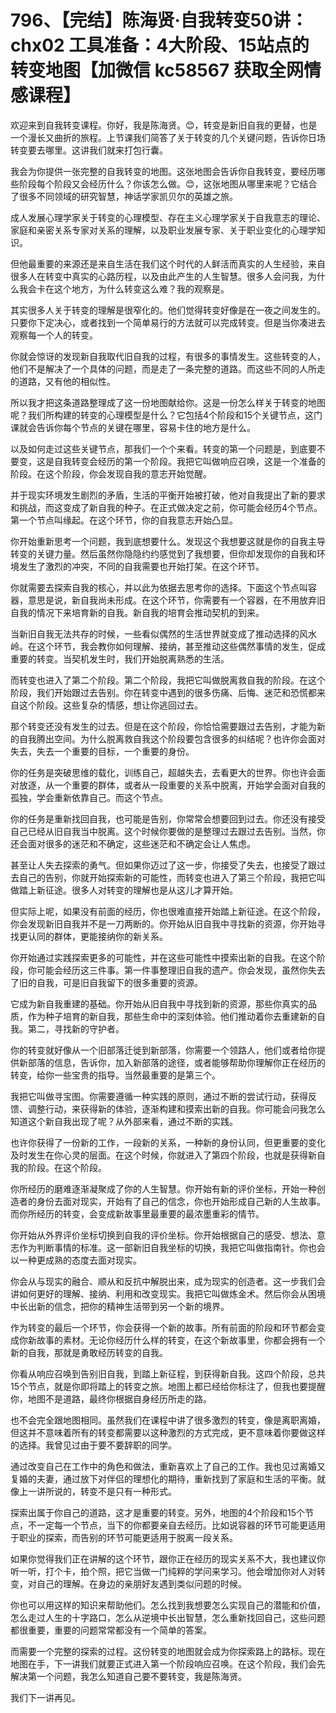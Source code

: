 # 796、【完结】陈海贤·自我转变50讲：chx02 工具准备：4大阶段、15站点的转变地图【加微信 kc58567 获取全网情感课程】

欢迎来到自我转变课程。你好，我是陈海贤。😊，转变是新旧自我的更替，也是一个漫长又曲折的旅程。上节课我们简答了关于转变的几个关键问题，告诉你日场转变要去哪里。这讲我们就来打包行囊。

我会为你提供一张完整的自我转变的地图。这张地图会告诉你自我转变，要经历哪些阶段每个阶段又会经历什么？你该怎么做。😊，这张地图从哪里来呢？它结合了很多不同领域的研究智慧，神话学家凯贝尔的英雄之旅。

成人发展心理学家关于转变的心理模型、存在主义心理学家关于自我意志的理论、家庭和亲密关系专家对关系的理解，以及职业发展专家、关于职业变化的心理学知识。

但他最重要的来源还是来自生活在我们这个时代的人鲜活而真实的人生经验，来自很多人在转变中真实的心路历程，以及由此产生的人生智慧。很多人会问我，为什么我会卡在这个地方，为什么转变这么难？我的观察是。

其实很多人关于转变的理解是很窄化的。他们觉得转变好像是在一夜之间发生的。只要你下定决心，或者找到一个简单易行的方法就可以完成转变。但是当你凑进去观察每一个人的转变。

你就会惊讶的发现新自我取代旧自我的过程，有很多的事情发生。这些转变的人，他们不是解决了一个具体的问题，而是走了一条完整的道路。而这些不同的人所走的道路，又有他的相似性。

所以我才把这条道路整理成了这一份地图献给你。这是一份怎么样关于转变的地图呢？我们所构建的转变的心理模型是什么？它包括4个阶段和15个关键节点，这门课就会告诉你每个节点的关键在哪里，容易卡住的地方是什么。

以及如何走过这些关键节点，那我们一个个来看。转变的第一个问题是，到底要不要变，这是自我转变会经历的第一个阶段。我把它叫做响应召唤，这是一个准备的阶段。在这个阶段，你会发现自我的意志开始觉醒。

并于现实环境发生剧烈的矛盾，生活的平衡开始被打破，他对自我提出了新的要求和挑战，而这变成了新自我的种子。在正式做决定之前，你可能会经历4个节点。第一个节点叫缘起。在这个环节，你的自我意志开始凸显。

你开始重新思考一个问题，我到底想要什么。发现这个我想要这就是你的自我主导转变的关键力量。然后虽然你隐隐约约感觉到了我想要，但你却发现你的自我和环境发生了激烈的冲突，不同的自我需要也开始打架。在这个环节。

你就需要去探索自我的核心，并以此为依据去思考你的选择。下面这个节点叫容器，意思是说，新自我尚未形成。在这个环节，你需要有一个容器，在不用放弃旧自我的情况下来培育新的自我。新自我的培育会推动契机的到来。

当新旧自我无法共存的时候，一些看似偶然的生活世界就变成了推动选择的风水岭。在这个环节，我会教你如何理解、接纳，甚至推动这些偶然事情的发生，促成重要的转变。当契机发生时，我们开始脱离熟悉的生活。

而转变也进入了第二个阶段。第二个阶段，我把它叫做脱离救自我的阶段。在这个阶段，我们开始跟过去告别。你在转变中遇到的很多伤痛、后悔、迷茫和恐慌都来自这个阶段。这些复杂的情感，想让你逃回过去。

那个转变还没有发生的过去。但是在这个阶段，你恰恰需要跟过去告别，才能为新的自我腾出空间。为什么脱离救自我这个阶段要包含很多的纠结呢？也许你会面对失去，失去一个重要的目标，一个重要的身份。

你的任务是突破思维的载化，训练自己，超越失去，去看更大的世界。你也许会面对放逐，从一个重要的群体，或者从一段重要的关系中脱离，开始学会面对自我的孤独，学会重新依靠自己。而这个节点。

你的任务是重新找回自我，也可能是告别，你常常会想要回到过去。你还没有接受自己已经从旧自我当中脱离。这个时候你要做的是整理过去跟过去告别。当然，你还会面对很多的迷茫和不确定，这些迷茫和不确定会让人焦虑。

甚至让人失去探索的勇气。但如果你迈过了这一步，你接受了失去，也接受了跟过去自己的告别，你就开始探索新的可能性，而转变也进入了第三个阶段，我把它叫做踏上新征途。很多人对转变的理解也是从这儿才算开始。

但实际上呢，如果没有前面的经历，你也很难直接开始踏上新征途。在这个阶段，你会发现新旧自我并不是一刀两断的。你开始从旧自我中寻找新的资源，你开始寻找更认同的群体，更能接纳你的新关系。

你开始通过实践探索更多的可能性，并在这些可能性中摸索出新的自我。在这个阶段，你可能会经历这三件事。第一件事整理旧自我的遗产。你会发现，虽然你失去了旧的自我，可是旧自我留下的很多重要的资源。

它成为新自我重建的基础。你开始从旧自我中寻找到新的资源，那些你真实的品质，作为种子培育的新自我，那些生命中的深刻体验。他们推动着你去重建新的自我。第二，寻找新的守护者。

你的转变就好像从一个旧部落迁徙到新部落，你需要一个领路人，他们或者给你提供新部落的信息，告诉你，加入新部落的途径，或者能够帮助你理解你正在经历的转变，给你一些宝贵的指导。当然最重要的是第三个。

我把它叫做寻宝图。你需要遵循一种实践的原则，通过不断的尝试行动，获得反馈、调整行动，来获得新的体验，逐渐构建和摸索出新的自我。你可能会问我怎么知道这个新自我出现了呢？从外部来看，通过不断的实践。

也许你获得了一份新的工作，一段新的关系，一种新的身份认同，但更重要的变化及时发生在你心灵的层面。在这个时候，你就进入了第四个阶段，也就是获得新自我的阶段。在这个阶段。

你所经历的磨难逐渐凝聚成了你的人生智慧。你开始有新的评价坐标，开始一种创造者的身份去面对现实，开始有了自己的信念，你也开始形成自己新的人生故事。而你所经历的转变，会变成新故事里最重要的最浓墨重彩的情节。

你开始从外界评价坐标切换到自我的评价坐标。你开始根据自己的感受、想法、意志作为判断事情的标准。这一部新旧自我坐标的切换，我把它叫做指南针。你也会以一种更成熟的态度去面对现实。

你会从与现实的融合、顺从和反抗中解脱出来，成为现实的创造者。这一步我们会讲如何更好的理解、接纳、利用和改变现实。我把它叫做炼金术。然后你会从困境中长出新的信念，把你的精神生活带到另一个新的境界。

作为转变的最后一个环节，你会获得一个新的故事。所有前面的阶段和环节都会变成你新故事的素材。无论你经历什么样的转变，在这个新故事里，你都会拥有一个新的自我，那就是勇敢经历转变的自我。

你看从响应召唤到告别旧自我，到踏上新征程，到获得新自我。这四个阶段，总共15个节点，就是你即将踏上的转变之旅。地图上都已经给你标注了，但我也要提醒你，地图不是道路，最终你根据自身经历所走的路。

也不会完全跟地图相同。虽然我们在课程中讲了很多激烈的转变，像是离职离婚，但这并不意味着所有的转变都需要以这种激烈的方式完成，更不意味着你要做这样的选择。我曾见过由于要不要辞职的同学。

通过改变自己在工作中的角色和做法，重新喜欢上了自己的工作。我也见过离婚又复婚的夫妻，通过放下对伴侣的理想化的期待，重新找到了家庭和生活的平衡。就像上一讲所说的，转变不是只有一种形式。

探索出属于你自己的道路，这才是重要的转变。另外，地图的4个阶段和15个节点，不一定每一个节点，当下的你都要亲自去经历。比如说容器的环节可能更适用于职业的探索，而告别的环节可能更适用于脱离一段关系。

如果你觉得我们正在讲解的这个环节，跟你正在经历的现实关系不大，我也建议你听一听，打个卡，拍个照，把它当做一门纯粹的学问来学习。他会增加你对人对转变，对自己的理解。在身边的亲朋好友遇到类似问题的时候。

你也可以用这样的知识来帮助他们。怎么找到我想要怎么实现自己的潜能和价值，怎么走过人生的十字路口，怎么从逆境中长出智慧，怎么重新找回自己，这些问题都很重要，重要的问题常常都没有一个简单的答案。

而需要一个完整的探索的过程。这份转变的地图就会成为你探索路上的路标。现在地图在手，下一讲我们就要正式进入第一个阶段响应召唤。在这个阶段，我们会先解决第一个问题，我怎么知道自己要不要转变，我是陈海贤。

我们下一讲再见。